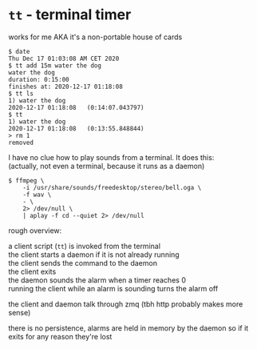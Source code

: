 # `tt` - terminal timer

works for me AKA it's a non-portable house of cards

```
$ date
Thu Dec 17 01:03:08 AM CET 2020
$ tt add 15m water the dog
water the dog
duration: 0:15:00
finishes at: 2020-12-17 01:18:08
$ tt ls
1) water the dog
2020-12-17 01:18:08   (0:14:07.043797)
$ tt
1) water the dog
2020-12-17 01:18:08   (0:13:55.848844)
> rm 1
removed
```

I have no clue how to play sounds from a terminal. It does this:
<br>(actually, not even a terminal, because it runs as a daemon)
```
$ ffmpeg \
    -i /usr/share/sounds/freedesktop/stereo/bell.oga \
    -f wav \
    - \
    2> /dev/null \
    | aplay -f cd --quiet 2> /dev/null
```

rough overview:

a client script (`tt`) is invoked from the terminal
<br>the client starts a daemon if it is not already running
<br>the client sends the command to the daemon
<br>the client exits
<br>the daemon sounds the alarm when a timer reaches 0
<br>running the client while an alarm is sounding turns the alarm off

the client and daemon talk through zmq (tbh http probably makes more sense)

there is no persistence, alarms are held in memory by the daemon so if it
exits for any reason they're lost
